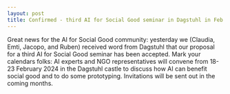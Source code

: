 ```yaml
---
layout: post
title: Confirmed - third AI for Social Good seminar in Dagstuhl in Feb 2024!
---
```

Great news for the AI for Social Good community: yesterday we (Claudia, Emti, Jacopo, and Ruben) received word from Dagstuhl that our proposal for a third AI for Social Good seminar has been accepted. Mark your calendars folks: AI experts and NGO representatives will convene from 18-23 February 2024 in the Dagstuhl castle to discuss how AI can benefit social good and to do some prototyping. Invitations will be sent out in the coming months.
